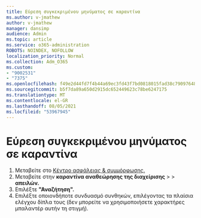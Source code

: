 ```yaml
---
title: Εύρεση συγκεκριμένου μηνύματος σε καραντίνα
ms.author: v-jmathew
author: v-jmathew
manager: dansimp
audience: Admin
ms.topic: article
ms.service: o365-administration
ROBOTS: NOINDEX, NOFOLLOW
localization_priority: Normal
ms.collection: Adm_O365
ms.custom:
- "9002531"
- "7375"
ms.openlocfilehash: f49e2d44fd7f4b44a69ec3fd43f7bd0818015fad38c79097648456f53ff6870e
ms.sourcegitcommit: b5f7da89a650d2915dc652449623c78be6247175
ms.translationtype: MT
ms.contentlocale: el-GR
ms.lasthandoff: 08/05/2021
ms.locfileid: "53967945"
---
```

# <a name="find-a-specific-quarantined-message"></a>Εύρεση συγκεκριμένου μηνύματος σε καραντίνα

1. Μεταβείτε στο [Κέντρο ασφάλειας & συμμόρφωσης.](https://go.microsoft.com/fwlink/p/?linkid=2077143)
2. Μεταβείτε στην **καραντίνα αναθεώρησης της διαχείρισης**  >    >  **απειλών.**
3. Επιλέξτε **"Αναζήτηση".**
4. Επιλέξτε οποιονδήποτε συνδυασμό συνθηκών, επιλέγοντας τα πλαίσια ελέγχου δίπλα τους (δεν μπορείτε να χρησιμοποιήσετε χαρακτήρες μπαλαντέρ αυτήν τη στιγμή).
